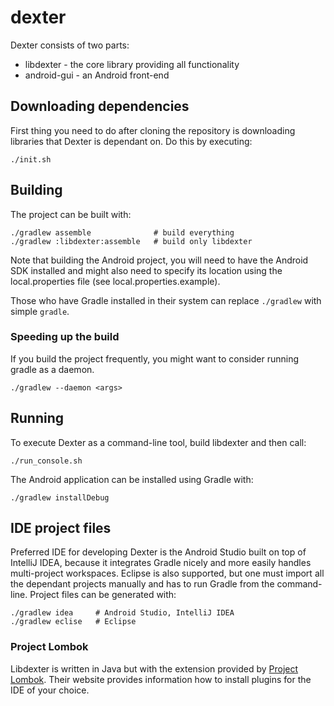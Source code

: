 # dexter

Dexter consists of two parts:
* libdexter - the core library providing all functionality
* android-gui - an Android front-end

## Downloading dependencies

First thing you need to do after cloning the repository is downloading libraries that Dexter is dependant on. Do this by executing:
```
./init.sh
```

## Building

The project can be built with:
```
./gradlew assemble              # build everything
./gradlew :libdexter:assemble   # build only libdexter
```

Note that building the Android project, you will need to have the Android SDK installed and might also need to specify its location using the local.properties file (see local.properties.example).

Those who have Gradle installed in their system can replace `./gradlew` with simple `gradle`.

### Speeding up the build

If you build the project frequently, you might want to consider running gradle as a daemon. 

```
./gradlew --daemon <args>
```

## Running

To execute Dexter as a command-line tool, build libdexter and then call:
```
./run_console.sh
```

The Android application can be installed using Gradle with:
```
./gradlew installDebug
```

## IDE project files

Preferred IDE for developing Dexter is the Android Studio built on top of IntelliJ IDEA, because it integrates Gradle nicely and more easily handles multi-project workspaces. Eclipse is also supported, but one must import all the dependant projects manually and has to run Gradle from the command-line. Project files can be generated with:
```
./gradlew idea     # Android Studio, IntelliJ IDEA
./gradlew eclise   # Eclipse
```

### Project Lombok

Libdexter is written in Java but with the extension provided by [Project Lombok](projectlombok.org). Their website provides information how to install plugins for the IDE of your choice.
